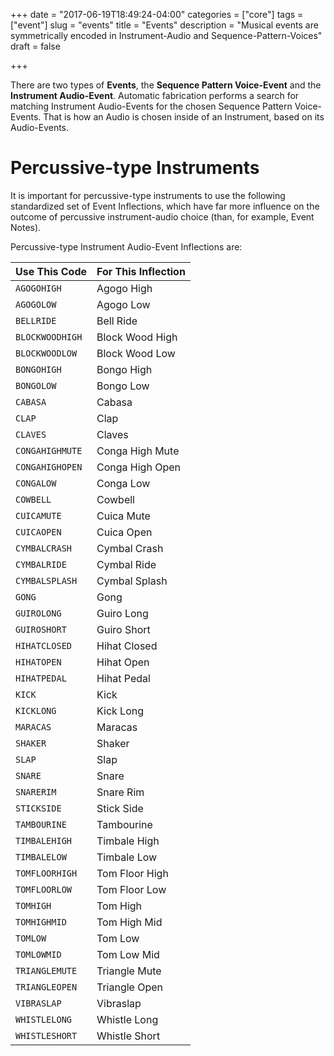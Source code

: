 +++
date = "2017-06-19T18:49:24-04:00"
categories = ["core"]
tags = ["event"]
slug = "events"
title = "Events"
description = "Musical events are symmetrically encoded in Instrument-Audio and Sequence-Pattern-Voices"
draft = false

+++

There are two types of **Events**, the **Sequence Pattern Voice-Event** and the **Instrument Audio-Event**. Automatic fabrication performs a search for matching Instrument Audio-Events for the chosen Sequence Pattern Voice-Events. That is how an Audio is chosen inside of an Instrument, based on its Audio-Events.

# Percussive-type Instruments

It is important for percussive-type instruments to use the following standardized set of Event Inflections, which have far more influence on the outcome of percussive instrument-audio choice (than, for example, Event Notes).

Percussive-type Instrument Audio-Event Inflections are:

 Use This Code   | For This Inflection   
-----------------|-----------------------
 `AGOGOHIGH`     | Agogo High                   
 `AGOGOLOW`      | Agogo Low                      
 `BELLRIDE`      | Bell Ride                      
 `BLOCKWOODHIGH` | Block Wood High              
 `BLOCKWOODLOW`  | Block Wood Low                 
 `BONGOHIGH`     | Bongo High                   
 `BONGOLOW`      | Bongo Low                      
 `CABASA`        | Cabasa                        
 `CLAP`          | Clap                          
 `CLAVES`        | Claves                        
 `CONGAHIGHMUTE` | Conga High Mute               
 `CONGAHIGHOPEN` | Conga High Open               
 `CONGALOW`      | Conga Low                      
 `COWBELL`       | Cowbell                      
 `CUICAMUTE`     | Cuica Mute                    
 `CUICAOPEN`     | Cuica Open                    
 `CYMBALCRASH`   | Cymbal Crash                  
 `CYMBALRIDE`    | Cymbal Ride                   
 `CYMBALSPLASH`  | Cymbal Splash                 
 `GONG`          | Gong                          
 `GUIROLONG`     | Guiro Long                    
 `GUIROSHORT`    | Guiro Short                    
 `HIHATCLOSED`   | Hihat Closed                 
 `HIHATOPEN`     | Hihat Open                   
 `HIHATPEDAL`    | Hihat Pedal                   
 `KICK`          | Kick                          
 `KICKLONG`      | Kick Long                      
 `MARACAS`       | Maracas                      
 `SHAKER`        | Shaker                        
 `SLAP`          | Slap                          
 `SNARE`         | Snare                        
 `SNARERIM`      | Snare Rim                     
 `STICKSIDE`     | Stick Side                    
 `TAMBOURINE`    | Tambourine                    
 `TIMBALEHIGH`   | Timbale High                 
 `TIMBALELOW`    | Timbale Low                    
 `TOMFLOORHIGH`  | Tom Floor High                
 `TOMFLOORLOW`   | Tom Floor Low                 
 `TOMHIGH`       | Tom High                     
 `TOMHIGHMID`    | Tom High Mid                  
 `TOMLOW`        | Tom Low                        
 `TOMLOWMID`     | Tom Low Mid                   
 `TRIANGLEMUTE`  | Triangle Mute                  
 `TRIANGLEOPEN`  | Triangle Open                  
 `VIBRASLAP`     | Vibraslap                    
 `WHISTLELONG`   | Whistle Long                  
 `WHISTLESHORT`  | Whistle Short                  
